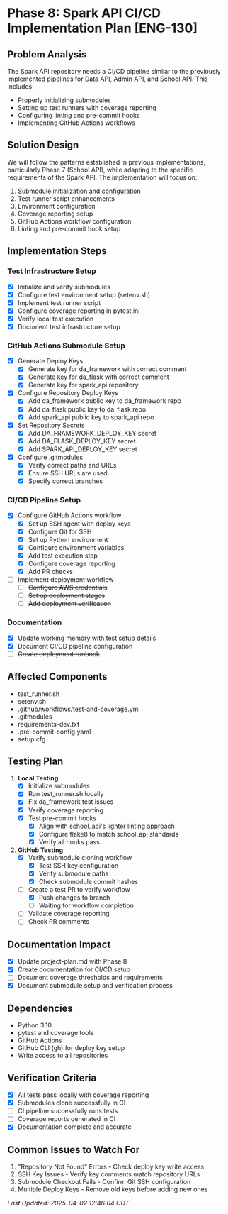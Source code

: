 # Phase 8: Spark API CI/CD Implementation Plan [ENG-130]

## Problem Analysis
The Spark API repository needs a CI/CD pipeline similar to the previously implemented pipelines for Data API, Admin API, and School API. This includes:
- Properly initializing submodules 
- Setting up test runners with coverage reporting
- Configuring linting and pre-commit hooks
- Implementing GitHub Actions workflows

## Solution Design
We will follow the patterns established in previous implementations, particularly Phase 7 (School API), while adapting to the specific requirements of the Spark API. The implementation will focus on:
1. Submodule initialization and configuration
2. Test runner script enhancements
3. Environment configuration
4. Coverage reporting setup
5. GitHub Actions workflow configuration
6. Linting and pre-commit hook setup

## Implementation Steps

### Test Infrastructure Setup
- [x] Initialize and verify submodules
- [x] Configure test environment setup (setenv.sh)
- [x] Implement test runner script
- [x] Configure coverage reporting in pytest.ini
- [x] Verify local test execution
- [x] Document test infrastructure setup

### GitHub Actions Submodule Setup
- [x] Generate Deploy Keys
  - [x] Generate key for da_framework with correct comment
  - [x] Generate key for da_flask with correct comment
  - [x] Generate key for spark_api repository
- [x] Configure Repository Deploy Keys
  - [x] Add da_framework public key to da_framework repo
  - [x] Add da_flask public key to da_flask repo
  - [x] Add spark_api public key to spark_api repo
- [x] Set Repository Secrets
  - [x] Add DA_FRAMEWORK_DEPLOY_KEY secret
  - [x] Add DA_FLASK_DEPLOY_KEY secret
  - [x] Add SPARK_API_DEPLOY_KEY secret
- [x] Configure .gitmodules
  - [x] Verify correct paths and URLs
  - [x] Ensure SSH URLs are used
  - [x] Specify correct branches

### CI/CD Pipeline Setup
- [x] Configure GitHub Actions workflow
  - [x] Set up SSH agent with deploy keys
  - [x] Configure Git for SSH
  - [x] Set up Python environment
  - [x] Configure environment variables
  - [x] Add test execution step
  - [x] Configure coverage reporting
  - [x] Add PR checks
- [ ] ~~Implement deployment workflow~~
  - [ ] ~~Configure AWS credentials~~
  - [ ] ~~Set up deployment stages~~
  - [ ] ~~Add deployment verification~~

### Documentation
- [x] Update working memory with test setup details
- [x] Document CI/CD pipeline configuration
- [ ] ~~Create deployment runbook~~

## Affected Components
- test_runner.sh
- setenv.sh
- .github/workflows/test-and-coverage.yml
- .gitmodules
- requirements-dev.txt
- .pre-commit-config.yaml
- setup.cfg

## Testing Plan
1. **Local Testing**
   - [x] Initialize submodules
   - [x] Run test_runner.sh locally
   - [x] Fix da_framework test issues
   - [x] Verify coverage reporting
   - [x] Test pre-commit hooks
     - [x] Align with school_api's lighter linting approach
     - [x] Configure flake8 to match school_api standards
     - [x] Verify all hooks pass

2. **GitHub Testing**
   - [x] Verify submodule cloning workflow
     - [x] Test SSH key configuration
     - [x] Verify submodule paths
     - [x] Check submodule commit hashes
   - [ ] Create a test PR to verify workflow
     - [x] Push changes to branch
     - [ ] Waiting for workflow completion
   - [ ] Validate coverage reporting
   - [ ] Check PR comments

## Documentation Impact
- [x] Update project-plan.md with Phase 8
- [x] Create documentation for CI/CD setup
- [ ] Document coverage thresholds and requirements
- [x] Document submodule setup and verification process

## Dependencies
- Python 3.10
- pytest and coverage tools
- GitHub Actions
- GitHub CLI (gh) for deploy key setup
- Write access to all repositories

## Verification Criteria
- [x] All tests pass locally with coverage reporting
- [x] Submodules clone successfully in CI
- [ ] CI pipeline successfully runs tests
- [ ] Coverage reports generated in CI
- [x] Documentation complete and accurate 

## Common Issues to Watch For
1. "Repository Not Found" Errors - Check deploy key write access
2. SSH Key Issues - Verify key comments match repository URLs
3. Submodule Checkout Fails - Confirm Git SSH configuration
4. Multiple Deploy Keys - Remove old keys before adding new ones

_Last Updated: 2025-04-02 12:46:04 CDT_ 